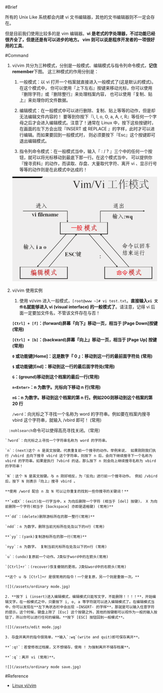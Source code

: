 #Brief

所有的 Unix Like 系统都会内建 vi 文书编辑器，其他的文书编辑器则不一定会存在。

但是目前我们使用比较多的是 vim 编辑器。**vi 是老式的字处理器，不过功能已经很齐全了，但是还是有可以进步的地方。 vim 则可以说是程序开发者的一项很好用的工具**。

#Command

1. vi/vim 共分为三种模式，分别是一般模式、编辑模式与指令列命令模式，**记住remember**下图。 这三种模式的作用分别是：

    1. 一般模式：以 vi 打开一个档案就直接进入一般模式了(这是默认的模式)。在这个模式中， 你可以使用『上下左右』按键来移动光标，你可以使用『删除字符』或『删除整行』来处理档案内容， 也可以使用『复制、贴上』来处理你的文件数据。

    2. 编辑模式：在一般模式中可以进行删除、复制、贴上等等的动作，但是却无法编辑文件内容的！ 要等到你按下『i, I, o, O, a, A, r, R』等任何一个字母之后才会进入编辑模式。注意了！通常在 Linux 中，按下这些按键时，在画面的左下方会出现『INSERT 或 REPLACE 』的字样，此时才可以进行编辑。而如果要回到一般模式时， 则必须要按下『Esc』这个按键即可退出编辑模式。

    3. 指令列命令模式：在一般模式当中，输入『 : / ? 』三个中的任何一个按钮，就可以将光标移动到最底下那一行。在这个模式当中， 可以提供你『搜寻资料』的动作，而读取、存盘、大量取代字符、离开 vi 、显示行号等等的动作则是在此模式中达成的！

    ![](/assets/vi_model.png)

2. vi/vim 使用实例

    1. 使用 vi/vim 进入一般模式，`[root@www ~]# vi test.txt`。**直接输入`vi 文件名`就能够进入 vi (visual interface) 的一般模式了**。请注意，记得 vi 后面一定要加文件名，不管该文件存在与否！

    **`[Ctrl] + [f]`：(forward)屏幕『向下』移动一页，相当于 [Page Down]按键 (常用)**

    **`[Ctrl] + [b]`：(backward)屏幕『向上』移动一页，相当于 [Page Up] 按键 (常用)**

    **`0` 或功能键[Home]：这是数字『 0 』：移动到这一行的最前面字符处 (常用)**

    **`$` 或功能键[End]：移动到这一行的最后面字符处(常用)**

    **`G`：(ground)移动到这个档案的最后一行(常用)**

    **`n<Enter>`：n 为数字。光标向下移动 n 行(常用)**

    **`nG`：n 为数字。移动到这个档案的第 n 行。例如20G则移动到这个档案的第 20 行**

    `/word`：向光标之下寻找一个名称为 word 的字符串。例如要在档案内搜寻 vbird 这个字符串，就输入 /vbird 即可！ (常用)

    `:nohlsearch`命令可以使得高亮寻找关闭。（常用）

    `?word`：向光标之上寻找一个字符串名称为 word 的字符串。

    `n`：(next)这个 n 是英文按键。代表重复前一个搜寻的动作。举例来说， 如果刚刚我们执行 /vbird 去向下搜寻 vbird 这个字符串，则按下 n 后，会向下继续搜寻下一个名称为 vbird 的字符串。如果是执行 ?vbird 的话，那么按下 n 则会向上继续搜寻名称为 vbird 的字符串！

    `N`：这个 N 是英文按键。与 n 刚好相反，为『反向』进行前一个搜寻动作。 例如 /vbird 后，按下 N 则表示『向上』搜寻 vbird 。

    **使用 /word 配合 n 及 N 可以让你重复的找到一些你搜寻的关键词！**

    **`x或X`：(exit)在一行字当中，x 为向后删除一个字符 (相当于 [del] 按键)， X 为向前删除一个字符(相当于 [backspace] 亦即是退格键) (常用)**

    **`dd`：(delete)删除游标所在的那一整行(常用)**

    `ndd`：n 为数字。删除当前光标所在处及以下的n行 (常用)

    **`yy`：(yank)复制游标所在的那一行(常用)**

    `nyy`：n 为数字。 复制当前光标所在处及以下的n行 (常用)

    `u`：(undo)复原前一个动作。J类似于word中的左箭头(常用)

    `[Ctrl]+r`：(recover)恢复撤销的更改。J类似word中的右箭头(常用)

    **这个 u 与 [Ctrl]+r 是很常用的指令！一个是复原，另一个则是重做一次。**

    ![](/assets/ordinary mode.jpg)

    2. **按下 i (insert)进入编辑模式，编辑模式只能写文字，不能删除！！！！**，开始编辑文字。在一般模式之中，只要按下 i, o, a 等字符就可以进入编辑模式了。在编辑模式当中，你可以发现在**左下角状态栏中会出现 –INSERT- 的字样**，那就是可以输入任意字符的提示。这个时候，键盘上除了 [Esc] 这个按键之外，其他的按键都可以视作为一般的输入按钮了，所以你可以进行任何的编辑。**按下 [ESC] 按钮回到一般模式**。

    ![](/assets/edit mode.jpg)

    3. 存盘并离开的指令很简单，**输入`:wq`(write and quit)即可保存离开**。

    **`:q!`：若曾修改过档案，又不想储存，使用 ! 为强制离开不储存档案**。

    **`:q`：离开 vi (常用)**。

    ![](/assets/ordinary mode save.jpg)


#Reference
- [Linux vi/vim](http://www.runoob.com/linux/linux-vim.html)
